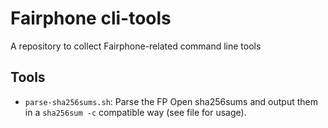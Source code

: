# Fairphone cli-tools
A repository to collect Fairphone-related command line tools

## Tools
* `parse-sha256sums.sh`: Parse the FP Open sha256sums and output them in a `sha256sum -c` compatible way (see file for usage).

